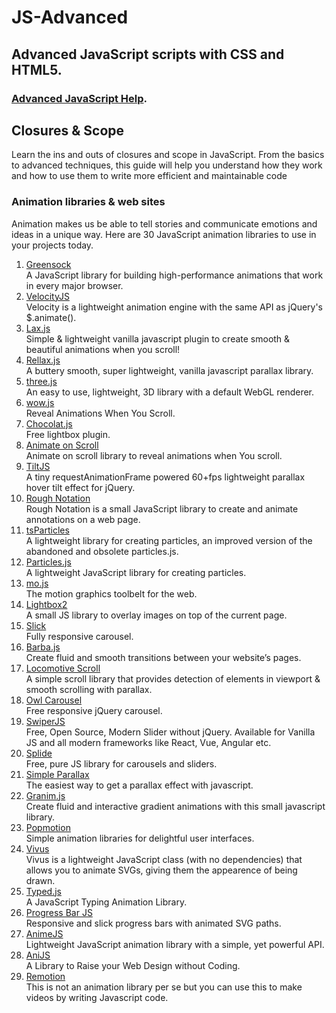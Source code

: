 <h1 id="title">JS-Advanced</h1>

<h2>Advanced JavaScript scripts with CSS and HTML5.</h2>

<h3><a href="https://www.javascripthelp.org/learn/advanced/" target="_blank" rel="noopenner noreferrer">Advanced JavaScript Help</a>.</h3>

<h2>Closures &amp; Scope</h2>
Learn the ins and outs of closures and scope in JavaScript. From the basics to advanced techniques, this guide will 
help you understand how they work and how to use them to write more efficient and maintainable code

<h3>Animation libraries & web sites</h3>

Animation makes us be able to tell stories and communicate emotions and ideas in a unique way. Here are 30 JavaScript animation libraries to use in your projects today.

<ol>
  <li><a href="https://greensock.com/">Greensock</a><br>
    A JavaScript library for building high-performance animations that work in every major browser.</li>
  <li><a href="http://velocityjs.org/">VelocityJS</a><br>
    Velocity is a lightweight animation engine with the same API as jQuery's $.animate().</li>
  <li><a href="https://github.com/alexfoxy/laxxx">Lax.js</a><br>
    Simple & lightweight vanilla javascript plugin to create smooth & beautiful animations when you scroll!</li>
  <li><a href="https://github.com/dixonandmoe/rellax">Rellax.js</a><br>
    A buttery smooth, super lightweight, vanilla javascript parallax library.</li>
  <li><a href="https://github.com/mrdoob/three.js/">three.js</a><br>
    An easy to use, lightweight, 3D library with a default WebGL renderer.</li>
  <li><a href="https://wowjs.uk/">wow.js</a><br>
    Reveal Animations When You Scroll.</li>
  <li><a href="http://chocolat.insipi.de/">Chocolat.js</a><br>
    Free lightbox plugin.</li>
  <li><a href="https://michalsnik.github.io/aos/">Animate on Scroll</a><br>
    Animate on scroll library to reveal animations when You scroll.</li>
  <li><a href="https://gijsroge.github.io/tilt.js/">TiltJS</a><br>
    A tiny requestAnimationFrame powered 60+fps lightweight parallax hover tilt effect for jQuery.</li>
  <li><a href="https://roughnotation.com/">Rough Notation</a><br>
    Rough Notation is a small JavaScript library to create and animate annotations on a web page.</li>
  <li><a href="https://particles.matteobruni.it/">tsParticles</a><br>
    A lightweight library for creating particles, an improved version of the abandoned and obsolete particles.js.</li>
  <li><a href="https://vincentgarreau.com/particles.js/">Particles.js</a><br>
    A lightweight JavaScript library for creating particles.</li>
  <li><a href="">mo.js</a><br>
    The motion graphics toolbelt for the web.</li>
  <li><a href="">Lightbox2</a><br>
    A small JS library to overlay images on top of the current page.</li>
  <li><a href="">Slick</a><br>
    Fully responsive carousel.</li>
  <li><a href="">Barba.js</a><br>
    Create fluid and smooth transitions between your website’s pages.</li>
  <li><a href="">Locomotive Scroll</a><br>
    A simple scroll library that provides detection of elements in viewport & smooth scrolling with parallax.</li>
  <li><a href="">Owl Carousel</a><br>
    Free responsive jQuery carousel.</li>
  <li><a href="">SwiperJS</a><br>
    Free, Open Source, Modern Slider without jQuery. Available for Vanilla JS and all modern frameworks like React, Vue, Angular etc.</li>
  <li><a href="">Splide</a><br>
    Free, pure JS library for carousels and sliders.</li>
  <li><a href="">Simple Parallax</a><br>
    The easiest way to get a parallax effect with javascript.</li>
  <li><a href="">Granim.js</a><br>
    Create fluid and interactive gradient animations with this small javascript library.</li>
  <li><a href="">Popmotion</a><br>
    Simple animation libraries for delightful user interfaces.</li>
  <li><a href="">Vivus</a><br>
    Vivus is a lightweight JavaScript class (with no dependencies) that allows you to animate SVGs, giving them the appearence of being drawn.</li>
  <li><a href="">Typed.js</a><br>
    A JavaScript Typing Animation Library.</li>
  <li><a href="">Progress Bar JS</a><br>
    Responsive and slick progress bars with animated SVG paths.</li>
  <li><a href="">AnimeJS</a><br>
    Lightweight JavaScript animation library with a simple, yet powerful API.</li>
  <li><a href="">AniJS</a><br>
    A Library to Raise your Web Design without Coding.</li>
  <li><a href="">Remotion</a><br>
    This is not an animation library per se but you can use this to make videos by writing Javascript code.</li>
  </ol>
    


